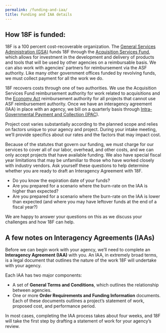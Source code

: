 ```yaml
---
permalink: /funding-and-iaa/
title: Funding and IAA details
---
```


## How 18F is funded:

18F is a 100 percent cost-recoverable organization. The [General Services Administration (GSA)](http://www.gsa.gov/portal/category/100000) funds 18F through the
[Acquisition Services Fund](http://www.gsa.gov/portal/content/182815),
which allows for investment in the development and delivery of products
and tools that will be used by other agencies on a reimbursable basis.
We can also work with agencies’ partners for reimbursement via the ASF
authority. Like many other government offices funded by revolving funds,
we must collect payment for all the work we do.

18F recovers costs through one of two authorities. We use the
Acquisition Services Fund reimbursement authority for work related to
acquisitions and the [Economy Act](http://www.gc.noaa.gov/documents/mou-economyact.pdf) reimbursement
authority for all projects that cannot use ASF reimbursement authority.
Once we have an interagency agreement (IAA) in place with an agency, we
bill on a quarterly basis through [Intra-Governmental Payment and Collection (IPAC](https://www.fiscal.treasury.gov/fsservices/gov/acctg/ipac/ipac_home.htm)).

Project cost varies substantially according to the planned scope and
relies on factors unique to your agency and project. During your intake
meeting, we’ll provide specifics about our rates and the factors that
may impact cost.

Because of the statutes that govern our funding, we must charge for our
services to cover all of our labor, overhead, and other costs, and we
can only accept projects that have available funding. We also have
special fiscal year limitations that may be unfamiliar to those who have
worked closely with industry vendors. Ask yourself these questions to
help determine whether you are ready to draft an Interagency Agreement
with 18F.

-   Do you know the expiration date of your funds?
-   Are you prepared for a scenario where the burn-rate on the IAA is higher than expected?
-   Are you prepared for a scenario where the burn-rate on the IAA is lower than expected (and where you may have leftover funds at the end of a fiscal year?)

We are happy to answer your questions on this as we discuss your
challenges and how 18F can help.

## A few notes on Interagency Agreements (IAAs)

Before we can begin work with your agency, we’ll need to complete an
**Interagency Agreement (IAA)** with you. An IAA, in extremely broad
terms, is a legal document that outlines the nature of the work 18F will
undertake with your agency.

Each IAA has two major components:

-   A set of **General Terms and Conditions**, which outlines the relationship between agencies.
-   One or more **Order Requirements and Funding Information** documents. Each of these documents outlines a project’s statement of work, proposed cost, and performance period.

In most cases, completing the IAA process takes about four weeks, and
18F will take the first step by drafting a statement of work for your
agency’s review.
